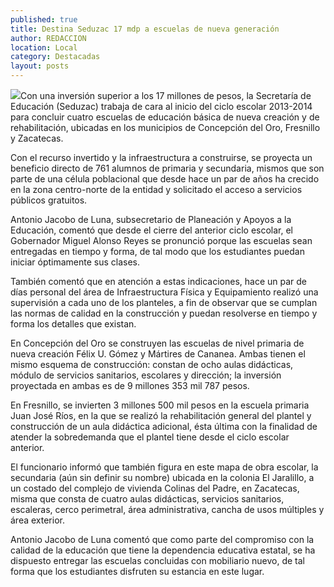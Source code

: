 ```yaml
---
published: true
title: Destina Seduzac 17 mdp a escuelas de nueva generación
author: REDACCION
location: Local
category: Destacadas
layout: posts
---
```


![](http://i.imgur.com/MsCp6wDm.jpg)Con una inversión superior a los 17 millones de pesos, la Secretaría de Educación (Seduzac) trabaja de cara al inicio del ciclo escolar 2013-2014 para concluir cuatro escuelas de educación básica de nueva creación y de rehabilitación, ubicadas en los municipios de Concepción del Oro, Fresnillo y Zacatecas.
 
Con el recurso invertido y la infraestructura a construirse, se proyecta un beneficio directo de 761 alumnos de primaria y secundaria, mismos que son parte de una célula poblacional que desde hace un par de años ha crecido en la zona centro-norte de la entidad y solicitado el acceso a servicios públicos gratuitos.
 
Antonio Jacobo de Luna, subsecretario de Planeación y Apoyos a la Educación, comentó que desde el cierre del anterior ciclo escolar, el Gobernador Miguel Alonso Reyes se pronunció porque las escuelas sean entregadas en tiempo y forma, de tal modo que los estudiantes puedan iniciar óptimamente sus clases.
 
También comentó que en atención a estas indicaciones, hace un par de días personal del área de Infraestructura Física y Equipamiento realizó una supervisión a cada uno de los planteles, a fin de observar que se cumplan las normas de calidad en la construcción y puedan resolverse en tiempo y forma los detalles que existan.
 
En Concepción del Oro se construyen las escuelas de nivel primaria de nueva creación Félix U. Gómez y Mártires de Cananea. Ambas tienen el mismo esquema de construcción: constan de ocho aulas didácticas, módulo de servicios sanitarios, escolares y dirección; la inversión proyectada en ambas es de 9 millones 353 mil 787 pesos.
 
En Fresnillo, se invierten 3 millones 500 mil pesos en la escuela primaria Juan José Ríos, en la que se realizó la rehabilitación general del plantel y construcción de un aula didáctica adicional, ésta última con la finalidad de atender la sobredemanda que el plantel tiene desde el ciclo escolar anterior.
 
El funcionario informó que también figura en este mapa de obra escolar, la secundaria (aún sin definir su nombre) ubicada en la colonia El Jaralillo, a un costado del complejo de vivienda Colinas del Padre, en Zacatecas, misma que consta de cuatro aulas didácticas, servicios sanitarios, escaleras, cerco perimetral, área administrativa, cancha de usos múltiples y área exterior.
 
Antonio Jacobo de Luna comentó que como parte del compromiso con la calidad de la educación que tiene la dependencia educativa estatal, se ha dispuesto entregar las escuelas concluidas con mobiliario nuevo, de tal forma que los estudiantes disfruten su estancia en este lugar.
